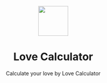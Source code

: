 <p align="center">
    <img  height="80" src="">
  </a>
</p>
<h1 align="center">Love Calculator</h1>
<div align="center">
  Calculate your love by Love Calculator
</div>

<br />

